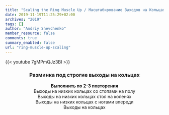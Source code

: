 ```yaml
---
title: "Scaling the Ring Muscle Up / Масштабирование Выходов на Кольцах"
date: 2019-11-19T11:25:29+02:00
archives: "2019"
tags: []
author: "Andriy Shevchenko"
member_resource: false
comments: true
summary_enabled: false
url: "ring-muscle-up-scaling"
---
```


{{< youtube 7gMPmQJz3BI >}}

### <center>Разминка под строгие выходы на кольцах</center>

**<center> Выполнить по 2-3 повторения**  
Выходы на низких кольцах со стопами на полу    
Выходы на низких кольцах стоя на коленях  
Выходы на низких кольцах с ногами впереди  
Выходы на кольцах
</center>